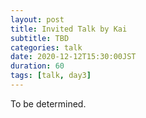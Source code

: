 ```yaml
---
layout: post
title: Invited Talk by Kai
subtitle: TBD
categories: talk
date: 2020-12-12T15:30:00JST
duration: 60
tags: [talk, day3]
---
```


To be determined.
